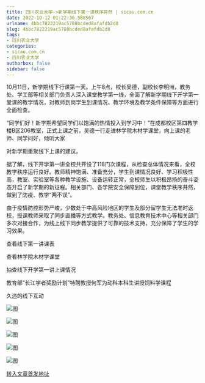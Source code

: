 ```yaml
---
title: 四川农业大学->新学期线下第一课秩序井然 | sicau.com.cn
date: 2022-10-12 01:22:36.588567
urlname: 4bbc7822219ac5788bcded8afafdb2d8
slug: 4bbc7822219ac5788bcded8afafdb2d8
tags: 
- 四川农业大学
categories:
- sicau.com.cn
- 四川农业大学
authorbox: false
sidebar: false
---
```

10月11日，新学期线下行课第一天。上午8点，校长吴德，副校长李明洲，教务处、学工部等相关部门负责人深入课堂教学第一线，全面了解新学期线下开学第一堂课的教学情况，对教师到岗学生到课情况、教学环境及教学条件保障等方面进行全面检查。

“同学们好！新学期希望同学们以饱满的热情投入到学习中！”在成都校区第四教学楼B区206教室，正式上课之前，吴德一行走进林学院木材学课堂，向上课的老师、同学问好，倾听大家
<!--more-->
对新学期重聚线下上课的建议。

据了解，线下开学第一讲全校共开设了118门次课程，从检查总体情况来看，全校教学秩序运行良好。教师精神饱满、准备充分，学生到课情况良好、学习积极性高，教室、实验室等各种教学设施、设备运转正常，全校师生以积极昂扬的奋斗姿态开启了新学期的新征程。相关部门、各学院安全保障到位，课堂教学秩序井然，做到了防疫、教学“两不误”。

由于疫情防控形势严峻，少数处于中高风险地区的学生及部分留学生无法准时返校，授课教师采取了同步直播等方式教学。教务处、信息教育技术中心等相关部门多次对接合作，为线上线下同步教学提供了可靠的技术支持，充分保障了学生的学习效果。

查看线下第一讲课表

查看林学院木材学课堂

抽查线下开学第一讲上课情况

教育部“长江学者奖励计划”特聘教授何军为动科本科生讲授饲料学课程

久违的线下互动

![图](https://news.sicau.edu.cn/__local/8/78/16/EC32CFE4116320170F6C1ED9456_F9718A7D_149E7.png)

![图](https://news.sicau.edu.cn/__local/5/C3/B1/37EF50BA959B2E76E512714260D_B20EAAC2_A38F1.png)

![图](https://news.sicau.edu.cn/__local/C/3E/52/F3F1270004653238DEFC7CE062D_81386E41_CBEBE.png)

![图](https://news.sicau.edu.cn/__local/5/E1/91/6FA10E29CE966B8B54B7154C11F_4C0BA475_AC58B.png)

![图](https://news.sicau.edu.cn/__local/2/72/17/4F1FAF9FF9438A80F0B397B883E_5CEA8A14_CBE49.png)

[转入文章首发地址](https://news.sicau.edu.cn/info/1078/69763.htm)